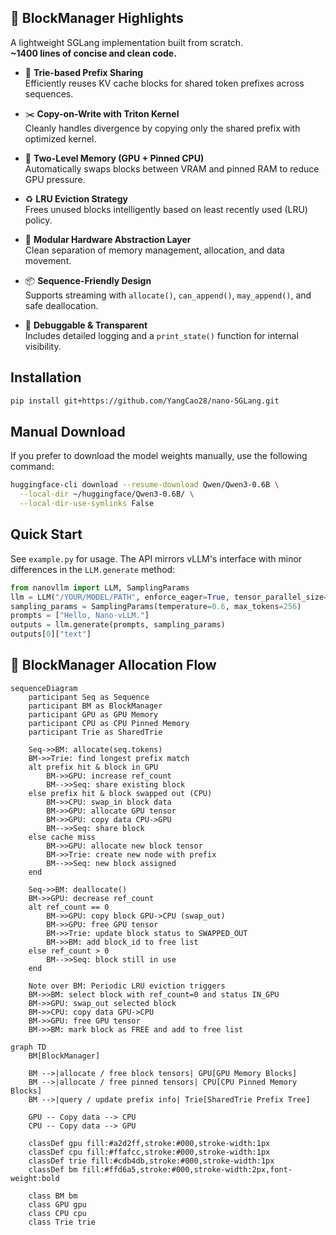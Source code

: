 
## 🚀 BlockManager Highlights
A lightweight SGLang implementation built from scratch.  
**~1400 lines of concise and clean code.**
- 🌲 **Trie-based Prefix Sharing**  
  Efficiently reuses KV cache blocks for shared token prefixes across sequences.

- ✂️ **Copy-on-Write with Triton Kernel**  
  Cleanly handles divergence by copying only the shared prefix with optimized kernel.

- 🧠 **Two-Level Memory (GPU + Pinned CPU)**  
  Automatically swaps blocks between VRAM and pinned RAM to reduce GPU pressure.

- ♻️ **LRU Eviction Strategy**  
  Frees unused blocks intelligently based on least recently used (LRU) policy.

- 🧱 **Modular Hardware Abstraction Layer**  
  Clean separation of memory management, allocation, and data movement.

- 📦 **Sequence-Friendly Design**  
  Supports streaming with `allocate()`, `can_append()`, `may_append()`, and safe deallocation.

- 🧾 **Debuggable & Transparent**  
  Includes detailed logging and a `print_state()` function for internal visibility.

## Installation

```bash
pip install git+https://github.com/YangCao28/nano-SGLang.git
```

## Manual Download

If you prefer to download the model weights manually, use the following command:
```bash
huggingface-cli download --resume-download Qwen/Qwen3-0.6B \
  --local-dir ~/huggingface/Qwen3-0.6B/ \
  --local-dir-use-symlinks False
```

## Quick Start

See `example.py` for usage. The API mirrors vLLM's interface with minor differences in the `LLM.generate` method:
```python
from nanovllm import LLM, SamplingParams
llm = LLM("/YOUR/MODEL/PATH", enforce_eager=True, tensor_parallel_size=1)
sampling_params = SamplingParams(temperature=0.6, max_tokens=256)
prompts = ["Hello, Nano-vLLM."]
outputs = llm.generate(prompts, sampling_params)
outputs[0]["text"]
```

## 🔄 BlockManager Allocation Flow

```mermaid
sequenceDiagram
    participant Seq as Sequence
    participant BM as BlockManager
    participant GPU as GPU Memory
    participant CPU as CPU Pinned Memory
    participant Trie as SharedTrie

    Seq->>BM: allocate(seq.tokens)
    BM->>Trie: find longest prefix match
    alt prefix hit & block in GPU
        BM->>GPU: increase ref_count
        BM-->>Seq: share existing block
    else prefix hit & block swapped out (CPU)
        BM->>CPU: swap_in block data
        BM->>GPU: allocate GPU tensor
        BM->>GPU: copy data CPU->GPU
        BM-->>Seq: share block
    else cache miss
        BM->>GPU: allocate new block tensor
        BM->>Trie: create new node with prefix
        BM-->>Seq: new block assigned
    end

    Seq->>BM: deallocate()
    BM->>GPU: decrease ref_count
    alt ref_count == 0
        BM->>GPU: copy block GPU->CPU (swap_out)
        BM->>GPU: free GPU tensor
        BM->>Trie: update block status to SWAPPED_OUT
        BM->>BM: add block_id to free list
    else ref_count > 0
        BM-->>Seq: block still in use
    end

    Note over BM: Periodic LRU eviction triggers
    BM->>BM: select block with ref_count=0 and status IN_GPU
    BM->>GPU: swap_out selected block
    BM->>CPU: copy data GPU->CPU
    BM->>GPU: free GPU tensor
    BM->>BM: mark block as FREE and add to free list
```
```mermaid
graph TD
    BM[BlockManager]

    BM -->|allocate / free block tensors| GPU[GPU Memory Blocks]
    BM -->|allocate / free pinned tensors| CPU[CPU Pinned Memory Blocks]
    BM -->|query / update prefix info| Trie[SharedTrie Prefix Tree]

    GPU -- Copy data --> CPU
    CPU -- Copy data --> GPU

    classDef gpu fill:#a2d2ff,stroke:#000,stroke-width:1px
    classDef cpu fill:#ffafcc,stroke:#000,stroke-width:1px
    classDef trie fill:#cdb4db,stroke:#000,stroke-width:1px
    classDef bm fill:#ffd6a5,stroke:#000,stroke-width:2px,font-weight:bold

    class BM bm
    class GPU gpu
    class CPU cpu
    class Trie trie
```
